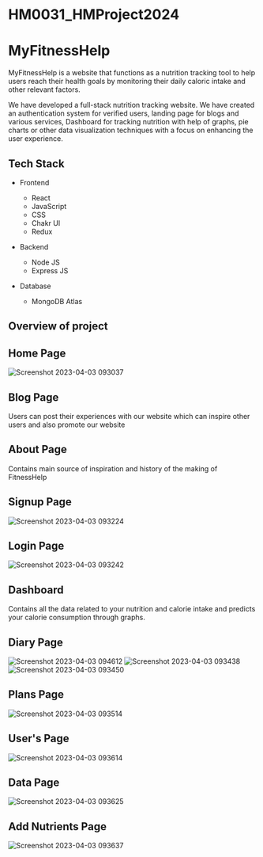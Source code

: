 # HM0031_HMProject2024
# MyFitnessHelp

MyFitnessHelp is a website that functions as a nutrition tracking tool to help users reach their health goals by monitoring their daily caloric intake and other relevant factors.

 We have developed a full-stack nutrition tracking website.  We have created an authentication system for verified users, landing page for blogs and various services, Dashboard for tracking nutrition with help of graphs, pie charts or other data visualization techniques with a focus on enhancing the user experience. 


## Tech Stack

- Frontend
 
  - React
  - JavaScript
  - CSS
  - Chakr UI
  - Redux

- Backend

  - Node JS
  - Express JS
  
- Database
  
  - MongoDB Atlas

## Overview of project

## Home Page

![Screenshot 2023-04-03 093037](https://user-images.githubusercontent.com/112800148/229409207-292906d6-cbc8-46af-8a32-5dc2e282594a.png)



## Blog Page

Users can post their experiences with our website which can inspire other users and also promote our website


## About Page

Contains main source of inspiration and history of the making of FitnessHelp


## Signup Page

![Screenshot 2023-04-03 093224](https://user-images.githubusercontent.com/112800148/229409460-78c9dc23-7f69-4ea4-8626-adac53790387.png)


## Login Page

![Screenshot 2023-04-03 093242](https://user-images.githubusercontent.com/112800148/229409467-a97baee6-097a-43e2-98ac-4b9251a989ca.png)


## Dashboard

Contains all the data related to your nutrition and calorie intake and predicts your calorie consumption through graphs.



## Diary Page

![Screenshot 2023-04-03 094612](https://user-images.githubusercontent.com/112800148/229410223-3fcc7b5b-5de7-4dc5-954b-94e9cdeb28b0.png)
![Screenshot 2023-04-03 093438](https://user-images.githubusercontent.com/112800148/229409516-588ea2bc-1a0d-4470-ae29-ec8e4722363a.png)
![Screenshot 2023-04-03 093450](https://user-images.githubusercontent.com/112800148/229409538-e4eb380c-7aae-4812-9c31-015787096e78.png)


## Plans Page

![Screenshot 2023-04-03 093514](https://user-images.githubusercontent.com/112800148/229409547-45d22936-4842-4cb3-a327-c95a849989e0.png)


## User's Page

![Screenshot 2023-04-03 093614](https://user-images.githubusercontent.com/112800148/229409930-0f19e9a6-1a7d-4c17-bfbc-da129421f3b2.png)


## Data Page

![Screenshot 2023-04-03 093625](https://user-images.githubusercontent.com/112800148/229409940-188a126f-edd5-4dae-93a1-c2130ec73a91.png)


## Add Nutrients Page

![Screenshot 2023-04-03 093637](https://user-images.githubusercontent.com/112800148/229409946-46ebaa6c-d26b-4e76-94ad-249bdccd6a70.png)
















